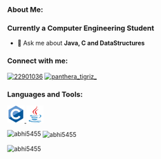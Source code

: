 <h3 align="left">About Me:</h3>

<h3 align="left">Currently a Computer Engineering Student</h3>

- 💬 Ask me about **Java, C and DataStructures**

<h3 align="left">Connect with me:</h3>
<p align="left">
<a href="https://stackoverflow.com/users/22901036" target="blank"><img align="center" src="https://raw.githubusercontent.com/rahuldkjain/github-profile-readme-generator/master/src/images/icons/Social/stack-overflow.svg" alt="22901036" height="30" width="40" /></a>
<a href="https://instagram.com/panthera_tigriz_" target="blank"><img align="center" src="https://raw.githubusercontent.com/rahuldkjain/github-profile-readme-generator/master/src/images/icons/Social/instagram.svg" alt="panthera_tigriz_" height="30" width="40" /></a>
</p>

<h3 align="left">Languages and Tools:</h3>
<p align="left"> <a href="https://www.cprogramming.com/" target="_blank" rel="noreferrer"> <img src="https://raw.githubusercontent.com/devicons/devicon/master/icons/c/c-original.svg" alt="c" width="40" height="40"/> </a> <a href="https://www.java.com" target="_blank" rel="noreferrer"> <img src="https://raw.githubusercontent.com/devicons/devicon/master/icons/java/java-original.svg" alt="java" width="40" height="40"/> </a> </p>

<p><img align="left" src="https://github-readme-stats.vercel.app/api/top-langs?username=abhi5455&show_icons=true&locale=en&layout=compact" alt="abhi5455" /></p>

<p>&nbsp;<img align="center" src="https://github-readme-stats.vercel.app/api?username=abhi5455&show_icons=true&locale=en" alt="abhi5455" /></p>

<p><img align="center" src="https://github-readme-streak-stats.herokuapp.com/?user=abhi5455&" alt="abhi5455" /></p>
